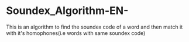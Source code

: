 # Soundex_Algorithm-EN-
This is an algorithm to find the soundex code of a word and then match it with it's homophones(i.e words with same soundex code)
